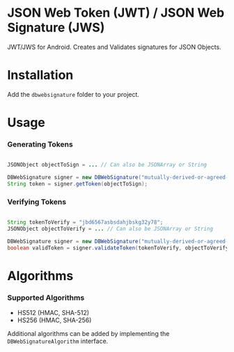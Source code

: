 # JSON Web Token (JWT) / JSON Web Signature (JWS) 

JWT/JWS for Android. Creates and Validates signatures for JSON Objects.

[JSON Web Token]: http://self-issued.info/docs/draft-ietf-oauth-json-web-token.html

# Installation

Add the `dbwebsignature` folder to your project.

# Usage

### Generating Tokens
```java

JSONObject objectToSign = ... // Can also be JSONArray or String

DBWebSignature signer = new DBWebSignature("mutually-derived-or-agreed-secret", new JWTAlgorithmHS512());
String token = signer.getToken(objectToSign);

```

### Verifying Tokens
```java

String tokenToVerify = "jbd6567asbsdahjbskg32y78";
JSONObject objectToVerify = ... // Can also be JSONArray or String

DBWebSignature signer = new DBWebSignature("mutually-derived-or-agreed-secret", new JWTAlgorithmHS512());
boolean validToken = signer.validateToken(tokenToVerify, objectToVerify);
```

# Algorithms

### Supported Algorithms
- HS512 (HMAC, SHA-512)
- HS256 (HMAC, SHA-256)

Additional algorithms can be added by implementing the `DBWebSignatureAlgorithm` interface.
